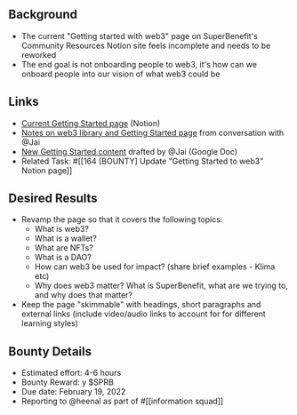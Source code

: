 ## Background
- The current "Getting started with web3" page on SuperBenefit's Community Resources Notion site feels incomplete and needs to be reworked
- The end goal is not onboarding people to web3, it's how can we onboard people into our vision of what web3 could be

## Links
- [Current Getting Started page](https://www.notion.so/superbenefit/Getting-Started-with-web3-0618fe7d45dc4575843a9396f7e12c8a) (Notion)
- [Notes on web3 library and Getting Started page](https://app.clarity.so/superbenefit/notes/0e6dce33-a3f4-47dc-ae80-dd95116c72cd) from conversation with @Jai 
- [New Getting Started content](https://docs.google.com/document/d/1YuPy2dJHavTrFtoTEJfyq5x8NzC4aQUmCC53kRpOAY8/edit) drafted by @Jai (Google Doc)
- Related Task: #[[164 [BOUNTY] Update "Getting Started to web3" Notion page]] 

## Desired Results
- Revamp the page so that it covers the following topics:
	- What is web3?
	- What is a wallet?
	- What are NFTs?
	- What is a DAO?
	- How can web3 be used for impact? (share brief examples - Klima etc)
	- Why does web3 matter? What is SuperBenefit, what are we trying to, and why does that matter?
- Keep the page "skimmable" with headings, short paragraphs and external links (include video/audio links to account for for different learning styles)

## Bounty Details
- Estimated effort: 4-6 hours
- Bounty Reward: y $SPRB
- Due date: February 19, 2022
- Reporting to @heenal as part of #[[information squad]] 


